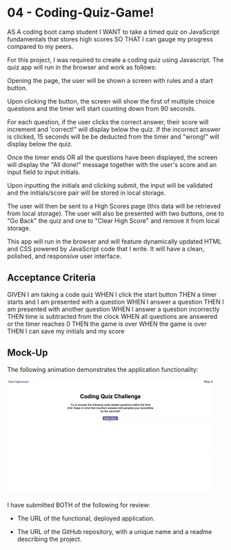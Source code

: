 # 04 - Coding-Quiz-Game!

AS A coding boot camp student
I WANT to take a timed quiz on JavaScript fundamentals that stores high scores
SO THAT I can gauge my progress compared to my peers.

For this project, I was required to create a coding quiz using Javascript. The quiz app will run in the browser and work as follows:

Opening the page, the user will be shown a screen with rules and a start button.

Upon clicking the button, the screen will show the first of multiple choice questions and the timer will start counting down from 90 seconds.

For each question, if the user clicks the correct answer, their score will increment and 'correct!" will display below the quiz. If the incorrect answer is clicked, 15 seconds will be be deducted from the timer and "wrong!" will display below the quiz.

Once the timer ends OR all the questions have been displayed, the screen will display the "All done!" message together with the user's score and an input field to input initials.

Upon inputting the initials and clicking submit, the input will be validated and the initials/score pair will be stored in local storage.

The user will then be sent to a High Scores page (this data will be retrieved from local storage). The user will also be presented with two buttons, one to "Go Back" the quiz and one to "Clear High Score" and remove it from local storage.

This app will run in the browser and will feature dynamically updated HTML and CSS powered by JavaScript code that I write. It will have a clean, polished, and responsive user interface. 

## Acceptance Criteria

GIVEN I am taking a code quiz
WHEN I click the start button
THEN a timer starts and I am presented with a question
WHEN I answer a question
THEN I am presented with another question
WHEN I answer a question incorrectly
THEN time is subtracted from the clock
WHEN all questions are answered or the timer reaches 0
THEN the game is over
WHEN the game is over
THEN I can save my initials and my score

## Mock-Up

The following animation demonstrates the application functionality:

![A user clicks through an interactive coding quiz, then enters initials to save the high score before resetting and starting over.](./Assets/04-web-apis-homework-demo.gif)


I have submitted BOTH of the following for review:

* The URL of the functional, deployed application.

* The URL of the GitHub repository, with a unique name and a readme describing the project.
